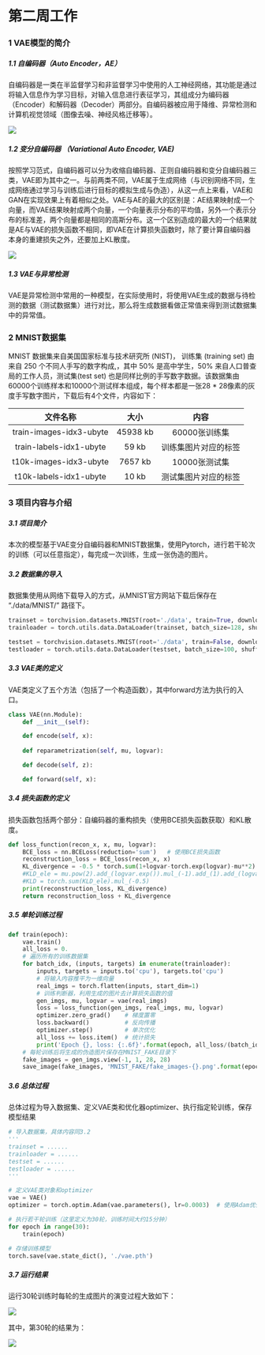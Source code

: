 # 第二周工作



### 1 VAE模型的简介

##### 1.1 自编码器（Auto Encoder，AE）

自编码器是一类在半监督学习和非监督学习中使用的人工神经网络，其功能是通过将输入信息作为学习目标，对输入信息进行表征学习，其组成分为编码器（Encoder）和解码器（Decoder）两部分。自编码器被应用于降维、异常检测和计算机视觉领域（图像去噪、神经风格迁移等）。

![](img/ae_structure.jpg)

##### 1.2 变分自编码器 （Variational Auto Encoder, VAE)

按照学习范式，自编码器可以分为收缩自编码器、正则自编码器和变分自编码器三类，VAE即为其中之一。与前两类不同，VAE属于生成网络（与识别网络不同，生成网络通过学习与训练后进行目标的模拟生成与伪造），从这一点上来看，VAE和GAN在实现效果上有着相似之处。VAE与AE的最大的区别是：AE结果映射成一个向量，而VAE结果映射成两个向量，一个向量表示分布的平均值，另外一个表示分布的标准差，两个向量都是相同的高斯分布。这一个区别造成的最大的一个结果就是AE与VAE的损失函数不相同，即VAE在计算损失函数时，除了要计算自编码器本身的重建损失之外，还要加上KL散度。

![](img/vae_structure.jpg)

##### 1.3 VAE与异常检测

VAE是异常检测中常用的一种模型，在实际使用时，将使用VAE生成的数据与待检测的数据（测试数据集）进行对比，那么将生成数据看做正常值来得到测试数据集中的异常值。



### 2 MNIST数据集

MNIST 数据集来自美国国家标准与技术研究所 (NIST)， 训练集 (training set) 由来自 250 个不同人手写的数字构成,，其中 50% 是高中学生，50% 来自人口普查局的工作人员，测试集(test set) 也是同样比例的手写数字数据。该数据集由60000个训练样本和10000个测试样本组成，每个样本都是一张28 * 28像素的灰度手写数字图片，下载后有4个文件，内容如下：

|        文件名称         |   大小   |         内容         |
| :---------------------: | :------: | :------------------: |
| train-images-idx3-ubyte | 45938 kb |    60000张训练集     |
| train-labels-idx1-ubyte |  59 kb   | 训练集图片对应的标签 |
| t10k-images-idx3-ubyte  | 7657 kb  |    10000张测试集     |
| t10k-labels-idx1-ubyte  |  10 kb   | 测试集图片对应的标签 |



### 3 项目内容与介绍

##### 3.1 项目简介

本次的模型基于VAE变分自编码器和MNIST数据集，使用Pytorch，进行若干轮次的训练（可以任意指定），每完成一次训练，生成一张伪造的图片。

##### 3.2 数据集的导入

数据集使用从网络下载导入的方式，从MNIST官方网站下载后保存在 “./data/MNIST/” 路径下。

```python
trainset = torchvision.datasets.MNIST(root='./data', train=True, download=True, transform=transform)
trainloader = torch.utils.data.DataLoader(trainset, batch_size=128, shuffle=True)

testset = torchvision.datasets.MNIST(root='./data', train=False, download=True, transform=transform)
testloader = torch.utils.data.DataLoader(testset, batch_size=100, shuffle=False)
```

##### 3.3 VAE类的定义

VAE类定义了五个方法（包括了一个构造函数），其中forward方法为执行的入口。

```python
class VAE(nn.Module):
    def __init__(self):  

    def encode(self, x):  
        
    def reparametrization(self, mu, logvar): 

    def decode(self, z):

    def forward(self, x):

```

##### 3.4 损失函数的定义

损失函数包括两个部分：自编码器的重构损失（使用BCE损失函数获取）和KL散度。

```python
def loss_function(recon_x, x, mu, logvar):
    BCE_loss = nn.BCELoss(reduction='sum')   # 使用BCE损失函数
    reconstruction_loss = BCE_loss(recon_x, x)
    KL_divergence = -0.5 * torch.sum(1+logvar-torch.exp(logvar)-mu**2)
    #KLD_ele = mu.pow(2).add_(logvar.exp()).mul_(-1).add_(1).add_(logvar)
    #KLD = torch.sum(KLD_ele).mul_(-0.5)
    print(reconstruction_loss, KL_divergence)
    return reconstruction_loss + KL_divergence
```

##### 3.5 单轮训练过程

```python
def train(epoch):
    vae.train()
    all_loss = 0.
    # 遍历所有的训练数据集
    for batch_idx, (inputs, targets) in enumerate(trainloader):
        inputs, targets = inputs.to('cpu'), targets.to('cpu')
        # 将输入内容推平为一维向量
        real_imgs = torch.flatten(inputs, start_dim=1)
        # 训练判断器，利用生成的图片去计算损失函数的值
        gen_imgs, mu, logvar = vae(real_imgs)
        loss = loss_function(gen_imgs, real_imgs, mu, logvar)
        optimizer.zero_grad()    # 梯度置零
        loss.backward()          # 反向传播
        optimizer.step()         # 单次优化
        all_loss += loss.item()  # 统计损失
        print('Epoch {}, loss: {:.6f}'.format(epoch, all_loss/(batch_idx+1)))
    # 每轮训练后将生成的伪造图片保存在MNIST_FAKE目录下
    fake_images = gen_imgs.view(-1, 1, 28, 28)
    save_image(fake_images, 'MNIST_FAKE/fake_images-{}.png'.format(epoch + 1))
```

##### 3.6 总体过程

总体过程为导入数据集、定义VAE类和优化器optimizer、执行指定轮训练，保存模型结果

```python
# 导入数据集，具体内容同3.2
'''
trainset = ......
trainloader = ......
testset = ......
testloader = ......
'''

# 定义VAE类对象和optimizer
vae = VAE()
optimizer = torch.optim.Adam(vae.parameters(), lr=0.0003)  # 使用Adam优化算法

# 执行若干轮训练（这里定义为30轮，训练时间大约15分钟）
for epoch in range(30):
    train(epoch)

# 存储训练模型
torch.save(vae.state_dict(), './vae.pth')
```

##### 3.7 运行结果 

运行30轮训练时每轮的生成图片的演变过程大致如下：

![](img/all_images.png)

其中，第30轮的结果为：

![](img/fake_images-30.png)